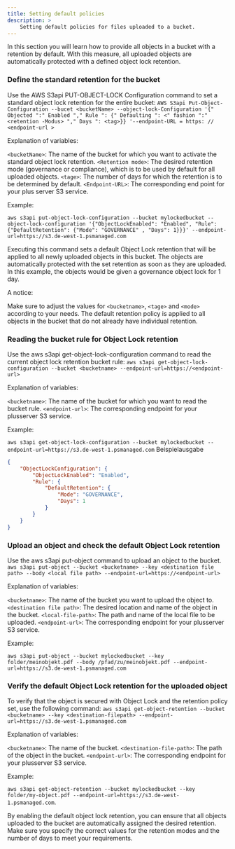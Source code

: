 ```yaml
---
title: Setting default policies
description: >
    Setting default policies for files uploaded to a bucket.
---
```


In this section you will learn how to provide all objects in a bucket with a retention by default. With this measure, all uploaded objects are automatically protected with a defined object lock retention.

### Define the standard retention for the bucket

Use the AWS S3api PUT-OBJECT-LOCK Configuration command to set a standard object lock retention for the entire bucket:
`AWS S3api Put-Object-Configuration --bucet <bucketName> --object-lock-Configuration '{" Objected ":" Enabled "," Rule ": {" Defaulting ": <" fashion ":" <retention -Modus> "," Days ": <tag>}} '--endpoint-URL = https: // <endpoint-url >`

Explanation of variables:

`<bucketName>`: The name of the bucket for which you want to activate the standard object lock retention.
`<Retention mode>`: The desired retention mode (governance or compliance), which is to be used by default for all uploaded objects.
`<tage>`: The number of days for which the retention is to be determined by default.
`<Endpoint-URL>`: The corresponding end point for your plus server S3 service.

Example:

```aws s3api put-object-lock-configuration --bucket mylockedbucket --object-lock-configuration '{"ObjectLockEnabled": "Enabled", "Rule": {"DefaultRetention": {"Mode": "GOVERNANCE" , "Days": 1}}}' --endpoint-url=https://s3.de-west-1.psmanaged.com```

Executing this command sets a default Object Lock retention that will be applied to all newly uploaded objects in this bucket. The objects are automatically protected with the set retention as soon as they are uploaded. In this example, the objects would be given a governance object lock for 1 day.

A notice:

Make sure to adjust the values ​​for `<bucketname>`, `<tage>` and `<mode>` according to your needs. The default retention policy is applied to all objects in the bucket that do not already have individual retention.

### Reading the bucket rule for Object Lock retention

Use the aws s3api get-object-lock-configuration command to read the current object lock retention bucket rule:
`aws s3api get-object-lock-configuration --bucket <bucketname> --endpoint-url=https://<endpoint-url>`

Explanation of variables:

`<bucketname>`: The name of the bucket for which you want to read the bucket rule.
`<endpoint-url>`: The corresponding endpoint for your plusserver S3 service.

Example:

`aws s3api get-object-lock-configuration --bucket mylockedbucket --endpoint-url=https://s3.de-west-1.psmanaged.com`
Beispielausgabe

```json
{
    "ObjectLockConfiguration": {
        "ObjectLockEnabled": "Enabled",
        "Rule": {
            "DefaultRetention": {
                "Mode": "GOVERNANCE",
                "Days": 1
            }
        }
    }
}
```

### Upload an object and check the default Object Lock retention

Use the aws s3api put-object command to upload an object to the bucket.
`aws s3api put-object --bucket <bucketname> --key <destination file path> --body <local file path> --endpoint-url=https://<endpoint-url>`

Explanation of variables:

`<bucketname>`: The name of the bucket you want to upload the object to.
`<destination file path>`: The desired location and name of the object in the bucket.
`<local-file-path>`: The path and name of the local file to be uploaded.
`<endpoint-url>`: The corresponding endpoint for your plusserver S3 service.

Example:

`aws s3api put-object --bucket mylockedbucket --key folder/meinobjekt.pdf --body /pfad/zu/meinobjekt.pdf --endpoint-url=https://s3.de-west-1.psmanaged.com`

### Verify the default Object Lock retention for the uploaded object

To verify that the object is secured with Object Lock and the retention policy set, use the following command:
`aws s3api get-object-retention --bucket <bucketname> --key <destination-filepath> --endpoint-url=https://s3.de-west-1.psmanaged.com`

Explanation of variables:

`<bucketname>`: The name of the bucket.
`<destination-file-path>`: The path of the object in the bucket.
`<endpoint-url>`: The corresponding endpoint for your plusserver S3 service.

Example:

``aws s3api get-object-retention --bucket mylockedbucket --key folder/my-object.pdf --endpoint-url=https://s3.de-west-1.psmanaged.com``.

By enabling the default object lock retention, you can ensure that all objects uploaded to the bucket are automatically assigned the desired retention. Make sure you specify the correct values for the retention modes and the number of days to meet your requirements.
